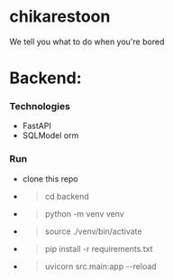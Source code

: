 # chikarestoon
We tell you what to do when you're bored



# Backend:

### Technologies
- FastAPI
- SQLModel orm


### Run

* clone this repo
* > cd backend
* > python -m venv venv 
* > source ./venv/bin/activate
* > pip install -r requirements.txt
* > uvicorn src.main:app --reload


